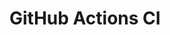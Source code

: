 # GitHub Actions CI




































































































































































































































































































































































































































































































































































































































































































































































































































































































































































































































































































































































































































































































































































































































































































































































































































































































































































































































































































































































































































































































































































































































































































































































































































































































































































































































































































































































